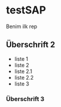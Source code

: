 # testSAP
Benim ilk rep
## Überschrift 2
* liste 1
* liste 2
 * liste 2.1
 * liste 2.2
* liste 3
### Überschrift 3
